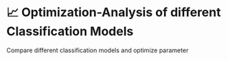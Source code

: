 # :chart_with_upwards_trend: Optimization-Analysis of different Classification Models
Compare different classification models and optimize parameter
